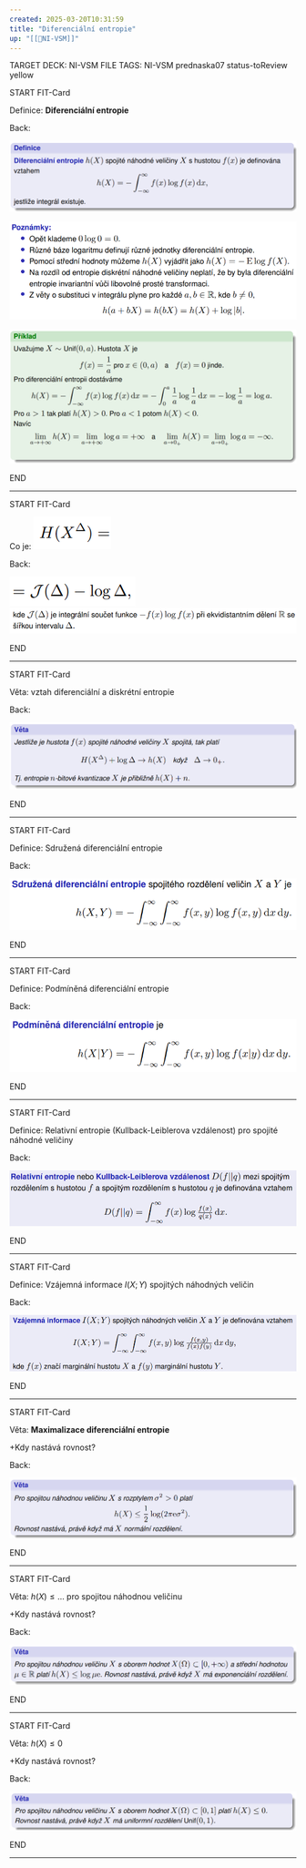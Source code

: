 ```yaml
---
created: 2025-03-20T10:31:59
title: "Diferenciální entropie"
up: "[[📖NI-VSM]]"
---
```


TARGET DECK: NI-VSM
FILE TAGS: NI-VSM prednaska07 status-toReview yellow


START
FIT-Card

Definice: **Diferenciální entropie**

Back:

![](../../Assets/Pasted%20image%2020250320103243.png)

<!-- DetailInfoStart -->
![](../../Assets/Pasted%20image%2020250320103249.png)
<!-- DetailInfoEnd -->

<!-- ExerciseStart -->
![](../../Assets/Pasted%20image%2020250320103258.png)
<!-- ExerciseEnd -->
<!--ID: 1746518364862-->
END

---


START
FIT-Card

Co je:
![](../../Assets/Pasted%20image%2020250320103325.png)

Back:

![](../../Assets/Pasted%20image%2020250320103330.png)
![](../../Assets/Pasted%20image%2020250320103338.png)
<!--ID: 1746518364865-->
END

---


START
FIT-Card

Věta: vztah diferenciální a diskrétní entropie

Back:

![](../../Assets/Pasted%20image%2020250320103404.png)
<!--ID: 1746518364868-->
END

---


START
FIT-Card

Definice: Sdružená diferenciální entropie

Back:

![](../../Assets/Pasted%20image%2020250320103419.png)
<!--ID: 1746518364871-->
END

---


START
FIT-Card

Definice: Podmíněná diferenciální entropie

Back:

![](../../Assets/Pasted%20image%2020250320103433.png)
<!--ID: 1746518364873-->
END

---


START
FIT-Card

Definice: Relativní entropie (Kullback-Leiblerova vzdálenost) pro spojité náhodné veličiny

Back:

![](../../Assets/Pasted%20image%2020250320103509.png)
<!--ID: 1746518364876-->
END

---


START
FIT-Card

Definice: Vzájemná informace $I(X;Y)$ spojitých náhodných veličin

Back:

![](../../Assets/Pasted%20image%2020250320103520.png)
<!--ID: 1746518364879-->
END

---


START
FIT-Card

Věta: **Maximalizace diferenciální entropie**

+Kdy nastává rovnost?

Back:

![](../../Assets/Pasted%20image%2020250320103605.png)
<!--ID: 1746518364881-->
END

---


START
FIT-Card

Věta: $h(X) \leq \dots$ pro spojitou náhodnou veličinu

+Kdy nastává rovnost?

Back:

![](../../Assets/Pasted%20image%2020250320103652.png)
<!--ID: 1746518364884-->
END

---


START
FIT-Card

Věta: $h(X) \leq 0$

+Kdy nastává rovnost?

Back:

![](../../Assets/Pasted%20image%2020250320103718.png)
<!--ID: 1746518364886-->
END

---
